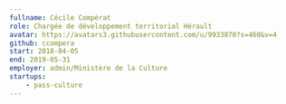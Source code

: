 ```yaml
---
fullname: Cécile Compérat
role: Chargée de développement territorial Hérault
avatar: https://avatars3.githubusercontent.com/u/9933870?s=460&v=4
github: ccompera
start: 2018-04-05
end: 2019-05-31
employer: admin/Ministère de la Culture
startups:
    - pass-culture
---
```


